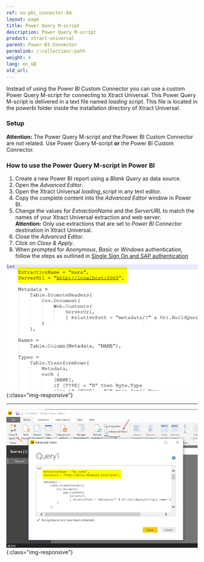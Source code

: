 ```yaml
---
ref: xu-pbi_connector-04
layout: page
title: Power Query M-script
description: Power Query M-script 
product: xtract-universal
parent: Power-BI-Connector
permalink: /:collection/:path
weight: 4
lang: en_GB
old_url:
---
```



Instead of using the Power BI Custom Connector you can use a custom Power Query M-script for connecting to Xtract Universal. This Power Query M-script is delivered in a text file named *loading script*. This file is located in the *powerbi* folder inside the installation directory of Xtract Universal.
<br>

### Setup


**Attention:** The Power Query M-script and the Power BI Custom Connector are not related. Use Power Query M-script **or** the Power BI Custom Connector.

### How to use the Power Query M-script in Power BI

1. Create a new Power BI report using a *Blank Query* as data source.
2. Open the *Advanced Editor*.
3. Open the Xtract Universal *loading_script* in any text editor.
4. Copy the complete content into the *Advanced Editor* window in Power BI.
4. Change the values for *ExtractionName* and the *ServerURL* to match the names of your Xtract Universal extraction and web server.<br>
 **Attention:** Only use extractions that are set to *Power BI Connector* destination in Xtract Universal.
5. Close the *Advanced Editor*.
6. Click on *Close & Apply*.
7. When prompted for *Anonymous*, *Basic* or *Windows* authentication, follow the steps as outlined in [Single Sign On and SAP authentication](./pbi-SSO) 

![M-Script](/img/content/XU_PowerQueryScript.png){:class="img-responsive"}

---


![PowerQueryEditor](/img/content/XU_PBI_PowerQueryEditor.png){:class="img-responsive"}





